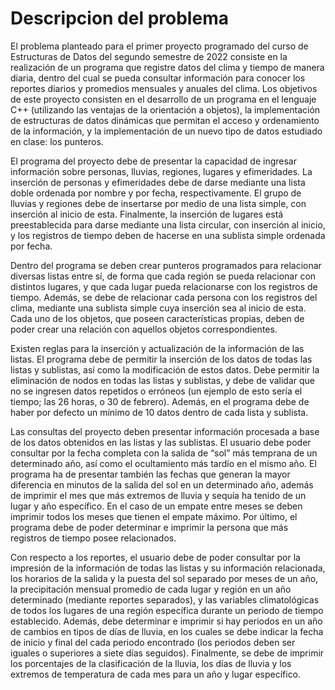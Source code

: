 # Descripcion del problema

El problema planteado para el primer proyecto programado del curso de Estructuras 
de Datos del segundo semestre de 2022 consiste en la realización de un programa que 
registre datos del clima y tiempo de manera diaria, dentro del cual se pueda consultar 
información para conocer los reportes diarios y promedios mensuales y anuales del clima. 
Los objetivos de este proyecto consisten en el desarrollo de un programa en el lenguaje 
C++ (utilizando las ventajas de la orientación a objetos), la implementación de estructuras 
de datos dinámicas que permitan el acceso y ordenamiento de la información, y la 
implementación de un nuevo tipo de datos estudiado en clase: los punteros.

El programa del proyecto debe de presentar la capacidad de ingresar información sobre 
personas, lluvias, regiones, lugares y efimeridades. La inserción de personas y 
efimeridades debe de darse mediante una lista doble ordenada por nombre y por fecha, 
respectivamente. El grupo de lluvias y regiones debe de insertarse por medio de una 
lista simple, con inserción al inicio de esta. Finalmente, la inserción de lugares 
está preestablecida para darse mediante una lista circular, con inserción al inicio, 
y los registros de tiempo deben de hacerse en una sublista simple ordenada por fecha.

Dentro del programa se deben crear punteros programados para relacionar diversas listas 
entre sí, de forma que cada región se pueda relacionar con distintos lugares, y que 
cada lugar pueda relacionarse con los registros de tiempo. Además, se debe de relacionar 
cada persona con los registros del clima, mediante una sublista simple cuya inserción 
sea al inicio de esta. Cada uno de los objetos, que poseen características propias, 
deben de poder crear una relación con aquellos objetos correspondientes.

Existen reglas para la inserción y actualización de la información de las listas. 
El programa debe de permitir la inserción de los datos de todas las listas y 
sublistas, así como la modificación de estos datos. Debe permitir la eliminación 
de nodos en todas las listas y sublistas, y debe de validar que no se ingresen 
datos repetidos o erróneos (un ejemplo de esto sería el tiempo; las 26 horas, 
o 30 de febrero). Además, en el programa debe de haber por defecto un mínimo 
de 10 datos dentro de cada lista y sublista.

Las consultas del proyecto deben presentar información procesada a base de los 
datos obtenidos en las listas y las sublistas. El usuario debe poder consultar 
por la fecha completa con la salida de “sol” más temprana de un determinado 
año, así como el ocultamiento más tardío en el mismo año. El programa ha de 
presentar también las fechas que generan la mayor diferencia en minutos de la 
salida del sol en un determinado año, además de imprimir el mes que más extremos 
de lluvia y sequía ha tenido de un lugar y año específico. En el caso de un empate 
entre meses se deben imprimir todos los meses que tienen el empate máximo. Por 
último, el programa debe de poder determinar e imprimir la persona que más 
registros de tiempo posee relacionados.

Con respecto a los reportes, el usuario debe de poder consultar por la impresión de 
la información de todas las listas y su información relacionada, los horarios de la 
salida y la puesta del sol separado por meses de un año, la precipitación mensual 
promedio de cada lugar y región en un año determinado (mediante reportes separados), 
y las variables climatológicas de todos los lugares de una región específica durante 
un periodo de tiempo establecido. Además, debe determinar e imprimir si hay periodos 
en un año de cambios en tipos de días de lluvia, en los cuales se debe indicar la fecha 
de inicio y final del cada periodo encontrado (los periodos deben ser iguales o superiores 
a siete días seguidos). Finalmente, se debe de imprimir los porcentajes de la clasificación 
de la lluvia, los días de lluvia y los extremos de temperatura de cada mes para un año 
y lugar específico.